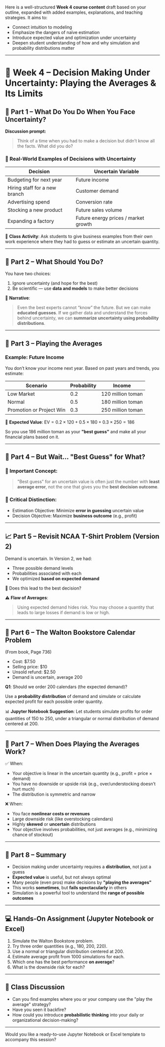 Here is a well-structured **Week 4 course content** draft based on your outline, expanded with added examples, explanations, and teaching strategies. It aims to:

* Connect intuition to modeling
* Emphasize the dangers of naïve estimation
* Introduce expected value and optimization under uncertainty
* Deepen student understanding of how and why simulation and probability distributions matter

---

# 🧠 Week 4 – Decision Making Under Uncertainty: Playing the Averages & Its Limits

## 🧩 Part 1 – What Do You Do When You Face Uncertainty?

**Discussion prompt:**

> Think of a time when you had to make a decision but didn’t know all the facts. What did you do?

### 👀 Real-World Examples of Decisions with Uncertainty

| Decision                      | Uncertain Variable                   |
| ----------------------------- | ------------------------------------ |
| Budgeting for next year       | Future income                        |
| Hiring staff for a new branch | Customer demand                      |
| Advertising spend             | Conversion rate                      |
| Stocking a new product        | Future sales volume                  |
| Expanding a factory           | Future energy prices / market growth |

📌 **Class Activity**: Ask students to give business examples from their own work experience where they had to guess or estimate an uncertain quantity.

---

## 🧪 Part 2 – What Should You Do?

You have two choices:

1. Ignore uncertainty (and hope for the best)
2. Be scientific — use **data and models** to make better decisions

💬 **Narrative**:

> Even the best experts cannot “know” the future. But we can make **educated guesses**. If we gather data and understand the forces behind uncertainty, we can **summarize uncertainty using probability distributions**.

---

## 🧮 Part 3 – Playing the Averages

### Example: Future Income

You don’t know your income next year. Based on past years and trends, you estimate:

| Scenario                 | Probability | Income            |
| ------------------------ | ----------- | ----------------- |
| Low Market               | 0.2         | 120 million toman |
| Normal                   | 0.5         | 180 million toman |
| Promotion or Project Win | 0.3         | 250 million toman |

🎯 **Expected Value**:
$\text{EV} = 0.2 \times 120 + 0.5 \times 180 + 0.3 \times 250 = 186$

So you use 186 million toman as your **"best guess"** and make all your financial plans based on it.

---

## 🤔 Part 4 – But Wait… "Best Guess" for What?

### 🧠 Important Concept:

> "Best guess" for an uncertain value is often just the number with **least average error**, not the one that gives you the **best decision outcome**.

### 📢 Critical Distinction:

* Estimation Objective: Minimize **error in guessing** uncertain value
* Decision Objective: Maximize **business outcome** (e.g., profit)

---

## 📈 Part 5 – Revisit NCAA T-Shirt Problem (Version 2)

Demand is uncertain. In Version 2, we had:

* Three possible demand levels
* Probabilities associated with each
* We optimized **based on expected demand**

🎯 Does this lead to the best decision?

⚠️ **Flaw of Averages**:

> Using expected demand hides risk. You may choose a quantity that leads to large losses if demand is low or high.

---

## 🧩 Part 6 – The Walton Bookstore Calendar Problem

(From book, Page 736)

* Cost: \$7.50
* Selling price: \$10
* Unsold refund: \$2.50
* Demand is uncertain, average 200

**Q1**: Should we order 200 calendars (the expected demand)?

Use a **probability distribution** of demand and simulate or calculate expected profit for each possible order quantity.

📊 **Jupyter Notebook Suggestion**:
Let students simulate profits for order quantities of 150 to 250, under a triangular or normal distribution of demand centered at 200.

---

## 🧪 Part 7 – When Does Playing the Averages Work?

✅ When:

* Your objective is linear in the uncertain quantity (e.g., profit = price × demand)
* You have no downside or upside risk (e.g., over/understocking doesn’t hurt much)
* The distribution is symmetric and narrow

❌ When:

* You face **nonlinear costs or revenues**
* Large downside risk (like overstocking calendars)
* Highly **skewed** or **uncertain** distributions
* Your objective involves probabilities, not just averages (e.g., minimizing chance of stockout)

---

## 🔮 Part 8 – Summary

* Decision making under uncertainty requires a **distribution**, not just a guess
* **Expected value** is useful, but not always optimal
* Many people (even pros) make decisions by **"playing the averages"**
* This works **sometimes**, but **fails spectacularly** in others
* Simulation is a powerful tool to understand the **range of possible outcomes**

---

## 💻 Hands-On Assignment (Jupyter Notebook or Excel)

1. Simulate the Walton Bookstore problem.
2. Try three order quantities (e.g., 180, 200, 220).
3. Use a normal or triangular distribution centered at 200.
4. Estimate average profit from 1000 simulations for each.
5. Which one has the best performance **on average**?
6. What is the downside risk for each?

---

## 🧠 Class Discussion

* Can you find examples where you or your company use the "play the average" strategy?
* Have you seen it backfire?
* How could you introduce **probabilistic thinking** into your daily or organizational decision-making?

---

Would you like a ready-to-use Jupyter Notebook or Excel template to accompany this session?
